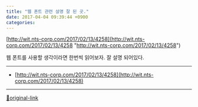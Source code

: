 ```yaml
---
title: "웹 폰트 관련 설명 잘 된 곳."
date: 2017-04-04 09:39:44 +0900
categories: 
---
```

  

[http://wit.nts-corp.com/2017/02/13/4258](http://wit.nts-corp.com/2017/02/13/4258 "http://wit.nts-corp.com/2017/02/13/4258")  

웹 폰트를 사용할 생각이라면 한번씩 읽어보자.
잘 설명 되어있다.




***
+ [http://wit.nts-corp.com/2017/02/13/4258](http://wit.nts-corp.com/2017/02/13/4258)


***
[🔗original-link](http://www.mins01.com/mh/tech/read/1066)